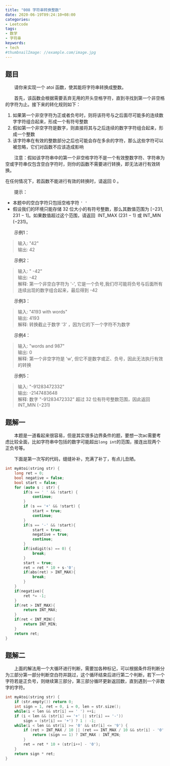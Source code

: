 ```yaml
---
title: "008 字符串转换整数"
date: 2020-06-19T09:24:10+08:00
categories:
- Leetcode
tags:
- 数学
- 字符串
keywords:
- tech
#thumbnailImage: //example.com/image.jpg
---
```


<!--more-->
## 题目
　　请你来实现一个 atoi 函数，使其能将字符串转换成整数。

　　首先，该函数会根据需要丢弃无用的开头空格字符，直到寻找到第一个非空格的字符为止。接下来的转化规则如下：
1. 如果第一个非空字符为正或者负号时，则将该符号与之后面尽可能多的连续数字字符组合起来，形成一个有符号整数
2. 假如第一个非空字符是数字，则直接将其与之后连续的数字字符组合起来，形成一个整数
3. 该字符串在有效的整数部分之后也可能会存在多余的字符，那么这些字符可以被忽略，它们对函数不应该造成影响

　　注意：假如该字符串中的第一个非空格字符不是一个有效整数字符、字符串为空或字符串仅包含空白字符时，则你的函数不需要进行转换，即无法进行有效转换。

在任何情况下，若函数不能进行有效的转换时，请返回 0 。

　　提示：
* 本题中的空白字符只包括空格字符 `' '`
* 假设我们的环境只能存储 32 位大小的有符号整数，那么其数值范围为 [−231,  231 − 1]。如果数值超过这个范围，请返回  INT_MAX (231 − 1) 或 INT_MIN (−231)。

　　示例1：
> 输入: "42"  
> 输出: 42

　　示例2：
> 输入: "   -42"  
> 输出: -42  
> 解释: 第一个非空白字符为 '-', 它是一个负号,我们尽可能将负号与后面所有连续出现的数字组合起来，最后得到 -42

　　示例3：
> 输入: "4193 with words"  
> 输出: 4193  
> 解释: 转换截止于数字 '3' ，因为它的下一个字符不为数字

　　示例4：
> 输入: "words and 987"  
> 输出: 0  
> 解释: 第一个非空字符是 'w', 但它不是数字或正、负号，因此无法执行有效的转换

　　示例5：
> 输入: "-91283472332"  
> 输出: -2147483648  
> 解释: 数字 "-91283472332" 超过 32 位有符号整数范围，因此返回 INT_MIN (−231)

## 题解一
　　本题是一道看起来很容易，但是其实很多边界条件的题，要想一次ac需要考虑比较全面，比如字符串中包括的数字可能超出`long int`的范围，接连出现两个正负号等。

　　下面是第一次写的代码，缝缝补补，充满了补丁，有点儿丑陋。

```cpp
int myAtoi(string str) {
    long ret = 0;
    bool negative = false;
    bool start = false;
    for (auto s : str) {
        if(s == ' ' && !start) {
            continue;
        }
        if (s == '+' && !start) {
            start = true;
            continue;
        }
        if(s == '-' && !start){
            start = true;
            negative = true;
            continue;
        }
        if(isdigit(s) == 0) {
            break;
        }
        start = true;
        ret = ret * 10 + s-'0';
        if(abs(ret) > INT_MAX){
            break;
        }
    }
    if(negative){
        ret *= -1;
    }
    if(ret > INT_MAX){
        return INT_MAX;
    }
    if(ret < INT_MIN){
        return INT_MIN;
    }
    return ret;
}
```

## 题解二
　　上面的解法用一个大循环进行判断，需要加各种标记，可以根据条件将判断分为三部分第一部分判断空白符并跳过，这个循环结束后进行第二个判断，若下一个字符若是正负号，则继续第三部分，第三部分循环更新返回数，直到遇到一个非数字的字符。
```cpp
int myAtoi(string str) {
    if (str.empty()) return 0;
    int sign = 1, ret = 0, i = 0, len = str.size();
    while(i < len && str[i] == ' ') ++i;
    if (i < len && (str[i] == '+' || str[i] == '-'))
        sign = (str[i] == '+') ? 1 : -1;
    while(i < len && str[i] >= '0' && str[i] <= '9') {
        if (ret > INT_MAX / 10 || (ret == INT_MAX / 10 && str[i] - '0' > 7)) {
            return (sign == 1) ? INT_MAX : INT_MIN;
        }
        ret = ret * 10 + (str[i++] - '0');
    }
    return sign * ret;
}
```